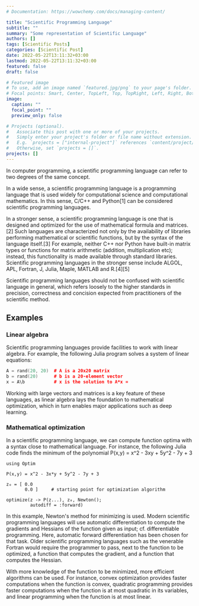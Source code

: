 ```yaml
---
# Documentation: https://wowchemy.com/docs/managing-content/

title: "Scientific Programming Language"
subtitle: ""
summary: "Some representation of Scientific Language"
authors: []
tags: [Scientific Posts]
categories: [Scientific Post]
date: 2022-05-22T13:11:32+03:00
lastmod: 2022-05-22T13:11:32+03:00
featured: false
draft: false

# Featured image
# To use, add an image named `featured.jpg/png` to your page's folder.
# Focal points: Smart, Center, TopLeft, Top, TopRight, Left, Right, BottomLeft, Bottom, BottomRight.
image:
  caption: ""
  focal_point: ""
  preview_only: false

# Projects (optional).
#   Associate this post with one or more of your projects.
#   Simply enter your project's folder or file name without extension.
#   E.g. `projects = ["internal-project"]` references `content/project/deep-learning/index.md`.
#   Otherwise, set `projects = []`.
projects: []
---
```


In computer programming, a scientific programming language can refer to two degrees of the same concept.

In a wide sense, a scientific programming language is a programming language that is used widely for computational science and computational mathematics. In this sense, C/C++ and Python[1] can be considered scientific programming languages.

In a stronger sense, a scientific programming language is one that is designed and optimized for the use of mathematical formula and matrices.[2] Such languages are characterized not only by the availability of libraries performing mathematical or scientific functions, but by the syntax of the language itself.[3] For example, neither C++ nor Python have built-in matrix types or functions for matrix arithmetic (addition, multiplication etc); instead, this functionality is made available through standard libraries. Scientific programming languages in the stronger sense include ALGOL, APL, Fortran, J, Julia, Maple, MATLAB and R.[4][5]

Scientific programming languages should not be confused with scientific language in general, which refers loosely to the higher standards in precision, correctness and concision expected from practitioners of the scientific method. 

## Examples

### Linear algebra

Scientific programming languages provide facilities to work with linear algebra. For example, the following Julia program solves a system of linear equations: 

```C++
A = rand(20, 20)  # A is a 20x20 matrix
b = rand(20)      # b is a 20-element vector
x = A\b           # x is the solution to A*x = 
```

Working with large vectors and matrices is a key feature of these languages, as linear algebra lays the foundation to mathematical optimization, which in turn enables major applications such as deep learning. 

### Mathematical optimization

In a scientific programming language, we can compute function optima with a syntax close to mathematical language. For instance, the following Julia code finds the minimum of the polynomial P(x,y) = x^2 - 3xy + 5y^2 - 7y + 3

```
using Optim

P(x,y) = x^2 - 3x*y + 5y^2 - 7y + 3

z₀ = [ 0.0
       0.0 ]     # starting point for optimization algorithm

optimize(z -> P(z...), z₀, Newton();
         autodiff = :forward)
```

In this example, Newton's method for minimizing is used. Modern scientific programming languages will use automatic differentiation to compute the gradients and Hessians of the function given as input; cf. differentiable programming. Here, automatic forward differentiation has been chosen for that task. Older scientific programming languages such as the venerable Fortran would require the programmer to pass, next to the function to be optimized, a function that computes the gradient, and a function that computes the Hessian.

With more knowledge of the function to be minimized, more efficient algorithms can be used. For instance, convex optimization provides faster computations when the function is convex, quadratic programming provides faster computations when the function is at most quadratic in its variables, and linear programming when the function is at most linear. 


